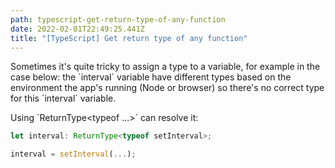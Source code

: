```yaml
---
path: typescript-get-return-type-of-any-function
date: 2022-02-01T22:49:25.441Z
title: "[TypeScript] Get return type of any function"
---
```

Sometimes it's quite tricky to assign a type to a variable, for example in the case below: the \`interval\` variable have different types based on the environment the app's running (Node or browser) so there's no correct type for this \`interval\` variable.

Using \`ReturnType<typeof ...>\` can resolve it:

```typescript
let interval: ReturnType<typeof setInterval>;

interval = setInterval(...);
```